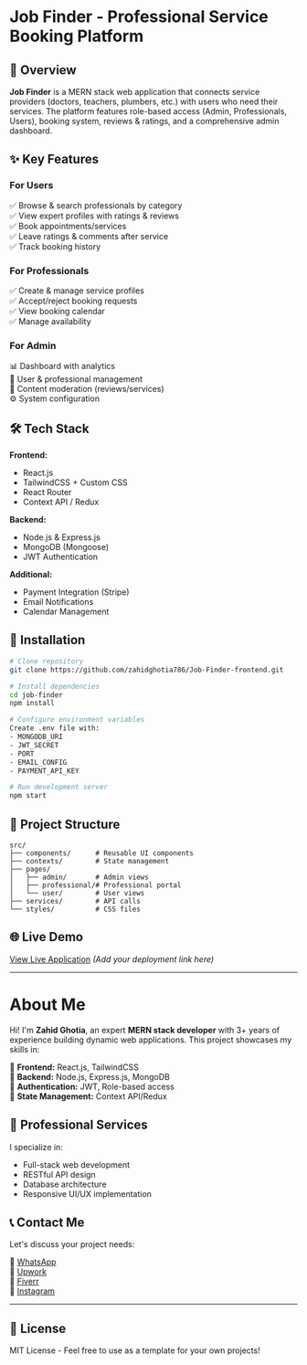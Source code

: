 
# Job Finder - Professional Service Booking Platform

## 🌟 Overview  
**Job Finder** is a MERN stack web application that connects service providers (doctors, teachers, plumbers, etc.) with users who need their services. The platform features role-based access (Admin, Professionals, Users), booking system, reviews & ratings, and a comprehensive admin dashboard.

## ✨ Key Features  

### **For Users**  
✅ Browse & search professionals by category  
✅ View expert profiles with ratings & reviews  
✅ Book appointments/services  
✅ Leave ratings & comments after service  
✅ Track booking history  

### **For Professionals**  
✅ Create & manage service profiles  
✅ Accept/reject booking requests  
✅ View booking calendar  
✅ Manage availability  

### **For Admin**  
📊 Dashboard with analytics  
👥 User & professional management  
📝 Content moderation (reviews/services)  
⚙️ System configuration  

## 🛠️ Tech Stack  
**Frontend:**  
- React.js  
- TailwindCSS + Custom CSS  
- React Router  
- Context API / Redux  

**Backend:**  
- Node.js & Express.js  
- MongoDB (Mongoose)  
- JWT Authentication  

**Additional:**  
- Payment Integration (Stripe)  
- Email Notifications  
- Calendar Management  

## 🚀 Installation  

```bash
# Clone repository
git clone https://github.com/zahidghotia786/Job-Finder-frontend.git

# Install dependencies
cd job-finder
npm install

# Configure environment variables
Create .env file with:
- MONGODB_URI
- JWT_SECRET
- PORT
- EMAIL_CONFIG
- PAYMENT_API_KEY

# Run development server
npm start
```


## 🔧 Project Structure  
```
src/
├── components/      # Reusable UI components
├── contexts/        # State management
├── pages/          
│   ├── admin/       # Admin views
│   ├── professional/# Professional portal  
│   └── user/        # User views
├── services/        # API calls
└── styles/          # CSS files
```

## 🌐 Live Demo  
[View Live Application](#) *(Add your deployment link here)*  

---

# About Me  

Hi! I'm **Zahid Ghotia**, an expert **MERN stack developer** with 3+ years of experience building dynamic web applications. This project showcases my skills in:  

🔹 **Frontend:** React.js, TailwindCSS  
🔹 **Backend:** Node.js, Express.js, MongoDB  
🔹 **Authentication:** JWT, Role-based access  
🔹 **State Management:** Context API/Redux  

## 💼 Professional Services  
I specialize in:  
- Full-stack web development  
- RESTful API design  
- Database architecture  
- Responsive UI/UX implementation  

## 📞 Contact Me  
Let's discuss your project needs:  

📱 [WhatsApp](https://wa.me/923082769473)  
💼 [Upwork](https://www.upwork.com/freelancers/~015cf8ab317e3e5aa4)  
🎨 [Fiverr](https://www.fiverr.com/zahidghotia)  
📸 [Instagram](https://instagram.com/zahidghotia)  

---

## 📜 License  
MIT License - Feel free to use as a template for your own projects!


